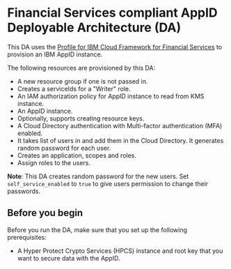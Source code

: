 # Financial Services compliant AppID Deployable Architecture (DA)

This DA uses the [Profile for IBM Cloud Framework for Financial Services](https://github.com/terraform-ibm-modules/terraform-ibm-appid/tree/main/profiles/fscloud) to provision an IBM AppID instance.

The following resources are provisioned by this DA:

- A new resource group if one is not passed in.
- Creates a serviceIds for a "Writer" role.
- An IAM authorization policy for AppID instance to read from KMS instance.
- An AppID instance.
- Optionally, supports creating resource keys.
- A Cloud Directory authentication with Multi-factor authentication (MFA) enabled.
- It takes list of users in and add them in the Cloud Directory. It generates random password for each user.
- Creates an application, scopes and roles.
- Assign roles to the users.

**Note**: This DA creates random password for the new users. Set `self_service_enabled` to `true` to give users permission to change their passwords.

## Before you begin

Before you run the DA, make sure that you set up the following prerequisites:

- A Hyper Protect Crypto Services (HPCS) instance and root key that you want to secure data with the AppID.
